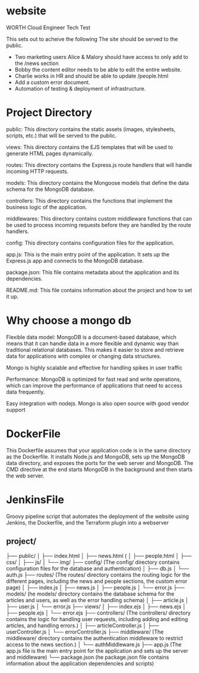 # website
WORTH Cloud Engineer Tech Test

This sets out to acheive the following
The site should be served to the public.
- Two marketing users Alice & Malory should have access to only add to the /news
section
- Bobby the content editor needs to be able to edit the entire website.
- Charlie works in HR and should be able to update /people.html
- Add a custom error document.
- Automation of testing & deployment of infrastructure.

# Project Directory
public: This directory contains the static assets (images, stylesheets, scripts, etc.) that will be served to the public.

views: This directory contains the EJS templates that will be used to generate HTML pages dynamically.

routes: This directory contains the Express.js route handlers that will handle incoming HTTP requests.

models: This directory contains the Mongoose models that define the data schema for the MongoDB database.

controllers: This directory contains the functions that implement the business logic of the application.

middlewares: This directory contains custom middleware functions that can be used to process incoming requests before they are handled by the route handlers.

config: This directory contains configuration files for the application.

app.js: This is the main entry point of the application. It sets up the Express.js app and connects to the MongoDB database.

package.json: This file contains metadata about the application and its dependencies.

README.md: This file contains information about the project and how to set it up.

# Why choose a mongo db
Flexible data model: MongoDB is a document-based database, which means that it can handle data in a more flexible and dynamic way than traditional relational databases. This makes it easier to store and retrieve data for applications with complex or changing data structures.

Mongo is highly scalable and effective for handling spikes in user traffic

Performance: MongoDB is optimized for fast read and write operations, which can improve the performance of applications that need to access data frequently.

Easy integration with nodejs. Mongo is also open source with good vendor support

# DockerFile
This Dockerfile assumes that your application code is in the same directory as the Dockerfile. It installs Node.js and MongoDB, sets up the MongoDB data directory, and exposes the ports for the web server and MongoDB. The CMD directive at the end starts MongoDB in the background and then starts the web server.

# JenkinsFile
Groovy pipeline script that automates the deployment of the website using Jenkins, the Dockerfile, and the Terraform plugin into a webserver

## project/
├── public/
│   ├── index.html
│   ├── news.html  (
│   ├── people.html
│   ├── css/
│   ├── js/
│   └── img/
├── config/  (The config/ directory contains configuration files for the database and authentication)
│   ├── db.js
│   └── auth.js
├── routes/  (The routes/ directory contains the routing logic for the different pages, including the news and people sections, the custom error page)
│   ├── index.js
│   ├── news.js
│   ├── people.js
│   └── error.js
├── models/  (he models/ directory contains the database schema for the articles and users, as well as the error handling schema)
│   ├── article.js
│   ├── user.js
│   └── error.js
├── views/
│   ├── index.ejs
│   ├── news.ejs
│   ├── people.ejs
│   └── error.ejs
├── controllers/  (The controllers/ directory contains the logic for handling user requests, including adding and editing articles, and handling errors.)
│   ├── articleController.js
│   ├── userController.js
│   └── errorController.js
├── middleware/  (The middleware/ directory contains the authentication middleware to restrict access to the news section.)
│   └── authMiddleware.js
├── app.js  (The app.js file is the main entry point for the application and sets up the server and middleware)
└── package.json  (he package.json file contains information about the application dependencies and scripts)






